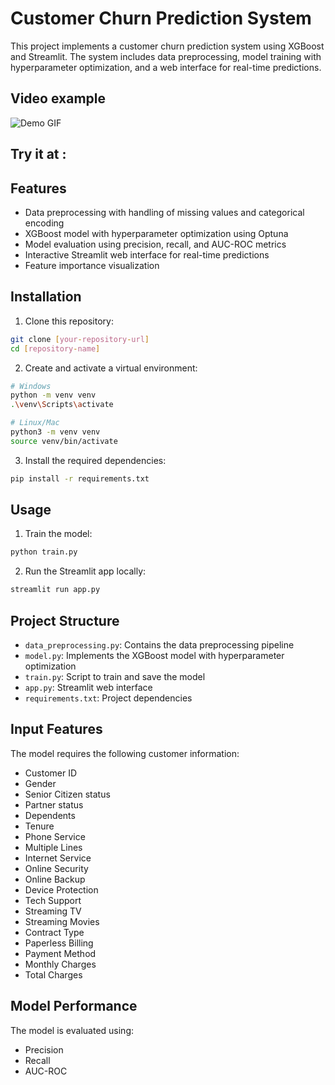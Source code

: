 # Customer Churn Prediction System

This project implements a customer churn prediction system using XGBoost and Streamlit. The system includes data preprocessing, model training with hyperparameter optimization, and a web interface for real-time predictions.

## Video example

![Demo GIF](./customer_demo.gif)


## Try it at : 


## Features

- Data preprocessing with handling of missing values and categorical encoding
- XGBoost model with hyperparameter optimization using Optuna
- Model evaluation using precision, recall, and AUC-ROC metrics
- Interactive Streamlit web interface for real-time predictions
- Feature importance visualization

## Installation

1. Clone this repository:
```bash
git clone [your-repository-url]
cd [repository-name]
```

2. Create and activate a virtual environment:
```bash
# Windows
python -m venv venv
.\venv\Scripts\activate

# Linux/Mac
python3 -m venv venv
source venv/bin/activate
```

3. Install the required dependencies:
```bash
pip install -r requirements.txt
```

## Usage

1. Train the model:
```bash
python train.py
```

2. Run the Streamlit app locally:
```bash
streamlit run app.py
```

## Project Structure

- `data_preprocessing.py`: Contains the data preprocessing pipeline
- `model.py`: Implements the XGBoost model with hyperparameter optimization
- `train.py`: Script to train and save the model
- `app.py`: Streamlit web interface
- `requirements.txt`: Project dependencies

## Input Features

The model requires the following customer information:
- Customer ID
- Gender
- Senior Citizen status
- Partner status
- Dependents
- Tenure
- Phone Service
- Multiple Lines
- Internet Service
- Online Security
- Online Backup
- Device Protection
- Tech Support
- Streaming TV
- Streaming Movies
- Contract Type
- Paperless Billing
- Payment Method
- Monthly Charges
- Total Charges

## Model Performance

The model is evaluated using:
- Precision
- Recall
- AUC-ROC
